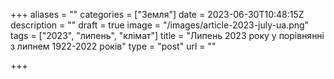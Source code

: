 +++
aliases = ""
categories = ["Земля"]
date = 2023-06-30T10:48:15Z
description = ""
draft = true
image = "/images/article-2023-july-ua.png"
tags = ["2023", "липень", "клiмат"]
title = "Липень 2023 року у порівнянні з липнем 1922-2022 років"
type = "post"
url = ""

+++
